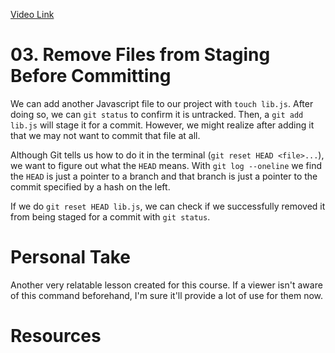[Video Link](https://egghead.io/lessons/git-remove-files-from-staging-before-committing)

# 03. Remove Files from Staging Before Committing

We can add another Javascript file to our project with `touch lib.js`. After doing so, we can `git status` to confirm it is untracked. Then, a `git add lib.js` will stage it for a commit. However, we might realize after adding it that we may not want to commit that file at all.

Although Git tells us how to do it in the terminal (`git reset HEAD <file>...`), we want to figure out what the `HEAD` means. With `git log --oneline` we find the `HEAD` is just a pointer to a branch and that branch is just a pointer to the commit specified by a hash on the left.

If we do `git reset HEAD lib.js`, we can check if we successfully removed it from being staged for a commit with `git status`.

# Personal Take

Another very relatable lesson created for this course. If a viewer isn't aware of this command beforehand, I'm sure it'll provide a lot of use for them now. 

# Resources
